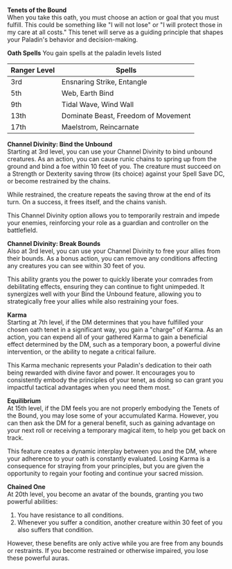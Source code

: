 **Tenets of the Bound**  
When you take this oath, you must choose an action or goal that you must fulfill. This could be something like "I will not lose" or "I will protect those in my care at all costs." This tenet will serve as a guiding principle that shapes your Paladin's behavior and decision-making.

**Oath Spells**
You gain spells at the paladin levels listed

| Ranger Level | Spells                              |
| ------------ | ----------------------------------- |
| 3rd          | Ensnaring Strike, Entangle          |
| 5th          | Web, Earth Bind                     |
| 9th          | Tidal Wave, Wind Wall               |
| 13th         | Dominate Beast, Freedom of Movement |
| 17th         | Maelstrom, Reincarnate              |


**Channel Divinity: Bind the Unbound**  
Starting at 3rd level, you can use your Channel Divinity to bind unbound creatures. As an action, you can cause runic chains to spring up from the ground and bind a foe within 10 feet of you. The creature must succeed on a Strength or Dexterity saving throw (its choice) against your Spell Save DC, or become restrained by the chains.

While restrained, the creature repeats the saving throw at the end of its turn. On a success, it frees itself, and the chains vanish.

This Channel Divinity option allows you to temporarily restrain and impede your enemies, reinforcing your role as a guardian and controller on the battlefield.

**Channel Divinity: Break Bounds**  
Also at 3rd level, you can use your Channel Divinity to free your allies from their bounds. As a bonus action, you can remove any conditions affecting any creatures you can see within 30 feet of you.

This ability grants you the power to quickly liberate your comrades from debilitating effects, ensuring they can continue to fight unimpeded. It synergizes well with your Bind the Unbound feature, allowing you to strategically free your allies while also restraining your foes.

**Karma**  
Starting at 7th level, if the DM determines that you have fulfilled your chosen oath tenet in a significant way, you gain a "charge" of Karma. As an action, you can expend all of your gathered Karma to gain a beneficial effect determined by the DM, such as a temporary boon, a powerful divine intervention, or the ability to negate a critical failure.

This Karma mechanic represents your Paladin's dedication to their oath being rewarded with divine favor and power. It encourages you to consistently embody the principles of your tenet, as doing so can grant you impactful tactical advantages when you need them most.

**Equilibrium**  
At 15th level, if the DM feels you are not properly embodying the Tenets of the Bound, you may lose some of your accumulated Karma. However, you can then ask the DM for a general benefit, such as gaining advantage on your next roll or receiving a temporary magical item, to help you get back on track.

This feature creates a dynamic interplay between you and the DM, where your adherence to your oath is constantly evaluated. Losing Karma is a consequence for straying from your principles, but you are given the opportunity to regain your footing and continue your sacred mission.

**Chained One**  
At 20th level, you become an avatar of the bounds, granting you two powerful abilities:

1. You have resistance to all conditions.
2. Whenever you suffer a condition, another creature within 30 feet of you also suffers that condition.

However, these benefits are only active while you are free from any bounds or restraints. If you become restrained or otherwise impaired, you lose these powerful auras.